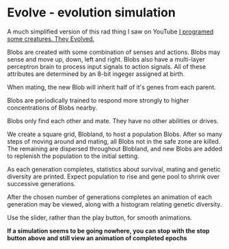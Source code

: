# Evolve - evolution simulation

A much simplified version of this rad thing I saw on YouTube [I programed some creatures. They Evolved.](https://youtu.be/N3tRFayqVtk)

Blobs are created with some combination of senses and actions. Blobs may sense and move up, down, left and right. Blobs also have a multi-layer perceptron brain to process input signals to action signals. All of these attributes are determined by an 8-bit ingeger assigned at birth.

When mating, the new Blob will inherit half of it's genes from each parent.

Blobs are periodically trained to respond more strongly to higher concentrations of Blobs nearby.

Blobs only find each other and mate. They have no other abilities or drives.

We create a square grid, Blobland, to host a population Blobs. After so many steps of moving around and mating, all Blobs not in the safe zone are killed. The remaining are dispersed throughout Blobland, and new Blobs are added to replenish the population to the initial setting.

As each generation completes, statistics about survival, mating and genetic diversity are printed. Expect population to rise and gene pool to shrink over successive generations. 

After the chosen number of generations completes an animation of each generation may be viewed, along with a histogram relating genetic diversity.

Use the slider, rather than the play button, for smooth animations.

**If a simulation seems to be going nowhere, you can stop with the stop button above and still view an animation of completed epochs**
